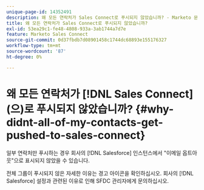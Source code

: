 ```yaml
---
unique-page-id: 14352491
description: 왜 모든 연락처가 Sales Connect로 푸시되지 않았습니까? - Marketo 문서 - 제품 설명서
title: 왜 모든 연락처가 Sales Connect로 푸시되지 않았습니까?
exl-id: 53ea29c1-fe48-4808-933a-3ab1744a7d7e
feature: Marketo Sales Connect
source-git-commit: 0d37fbdb7d08901458c1744dc68893e155176327
workflow-type: tm+mt
source-wordcount: '87'
ht-degree: 0%

---
```


# 왜 모든 연락처가 [!DNL Sales Connect]&#x200B;(으)로 푸시되지 않았습니까? {#why-didnt-all-of-my-contacts-get-pushed-to-sales-connect}

일부 연락처만 푸시하는 경우 회사의 [!DNL Salesforce] 인스턴스에서 &quot;이메일 옵트아웃&quot;으로 표시되지 않았을 수 있습니다.

전체 그룹이 푸시되지 않은 자세한 이유는 경고 아이콘을 확인하십시오. 회사의 [!DNL Salesforce] 설정과 관련된 이유로 인해 SFDC 관리자에게 문의하십시오.
